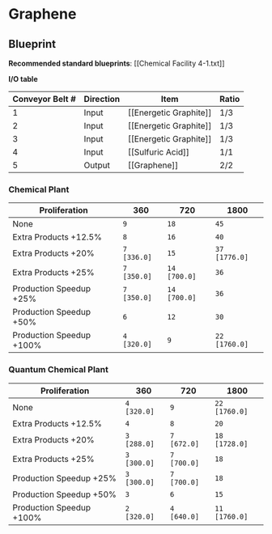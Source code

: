 # Graphene

## Blueprint

**Recommended standard blueprints**: [[Chemical Facility 4-1.txt]]

**I/O table**

| Conveyor Belt # | Direction | Item                   | Ratio |
| --------------- | --------- | ---------------------- | ----- |
| 1               | Input     | [[Energetic Graphite]] | 1/3   |
| 2               | Input     | [[Energetic Graphite]] | 1/3   |
| 3               | Input     | [[Energetic Graphite]] | 1/3   |
| 4               | Input     | [[Sulfuric Acid]]      | 1/1   |
| 5               | Output    | [[Graphene]]           | 2/2   |

### Chemical Plant

| Proliferation            | 360         | 720          | 1800          |
| ------------------------ | ----------- | ------------ | ------------- |
| None                     | `9`         | `18`         | `45`          |
| Extra Products +12.5%    | `8`         | `16`         | `40`          |
| Extra Products +20%      | `7 [336.0]` | `15`         | `37 [1776.0]` |
| Extra Products +25%      | `7 [350.0]` | `14 [700.0]` | `36`          |
| Production Speedup +25%  | `7 [350.0]` | `14 [700.0]` | `36`          |
| Production Speedup +50%  | `6`         | `12`         | `30`          |
| Production Speedup +100% | `4 [320.0]` | `9`          | `22 [1760.0]` |

### Quantum Chemical Plant

| Proliferation            | 360         | 720         | 1800          |
| ------------------------ | ----------- | ----------- | ------------- |
| None                     | `4 [320.0]` | `9`         | `22 [1760.0]` |
| Extra Products +12.5%    | `4`         | `8`         | `20`          |
| Extra Products +20%      | `3 [288.0]` | `7 [672.0]` | `18 [1728.0]` |
| Extra Products +25%      | `3 [300.0]` | `7 [700.0]` | `18`          |
| Production Speedup +25%  | `3 [300.0]` | `7 [700.0]` | `18`          |
| Production Speedup +50%  | `3`         | `6`         | `15`          |
| Production Speedup +100% | `2 [320.0]` | `4 [640.0]` | `11 [1760.0]` |
